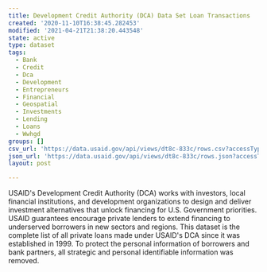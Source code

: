 ```yaml
---
title: Development Credit Authority (DCA) Data Set Loan Transactions
created: '2020-11-10T16:38:45.282453'
modified: '2021-04-21T21:38:20.443548'
state: active
type: dataset
tags:
  - Bank
  - Credit
  - Dca
  - Development
  - Entrepreneurs
  - Financial
  - Geospatial
  - Investments
  - Lending
  - Loans
  - Wwhgd
groups: []
csv_url: 'https://data.usaid.gov/api/views/dt8c-833c/rows.csv?accessType=DOWNLOAD'
json_url: 'https://data.usaid.gov/api/views/dt8c-833c/rows.json?accessType=DOWNLOAD'
layout: post

---
```

USAID's Development Credit Authority (DCA) works with investors, local financial institutions, and development organizations to design and deliver investment alternatives that unlock financing for U.S. Government priorities. USAID guarantees encourage private lenders to extend financing to underserved borrowers in new sectors and regions. This dataset is the complete list of all private loans made under USAID's DCA since it was established in 1999. To protect the personal information of borrowers and bank partners, all strategic and personal identifiable information was removed.
